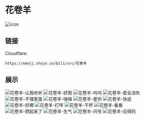 # 花卷羊
![icon](https://emoji.shojo.cn/bili/src/花卷羊/icon.png)
## 链接
Cloudflare:
```
https://emoji.shojo.cn/bili/src/花卷羊
```
## 展示
![花卷羊-让我听听](https://emoji.shojo.cn/bili/src/花卷羊/花卷羊-让我听听.png)
![花卷羊-好困](https://emoji.shojo.cn/bili/src/花卷羊/花卷羊-好困.png)
![花卷羊-呜呜](https://emoji.shojo.cn/bili/src/花卷羊/花卷羊-呜呜.png)
![花卷羊-爱会消失](https://emoji.shojo.cn/bili/src/花卷羊/花卷羊-爱会消失.png)
![花卷羊-不理笨蛋](https://emoji.shojo.cn/bili/src/花卷羊/花卷羊-不理笨蛋.png)
![花卷羊-嗨嗨](https://emoji.shojo.cn/bili/src/花卷羊/花卷羊-嗨嗨.png)
![花卷羊-爱你](https://emoji.shojo.cn/bili/src/花卷羊/花卷羊-爱你.png)
![花卷羊-快逃](https://emoji.shojo.cn/bili/src/花卷羊/花卷羊-快逃.png)
![花卷羊-好椰](https://emoji.shojo.cn/bili/src/花卷羊/花卷羊-好椰.png)
![花卷羊-打咩](https://emoji.shojo.cn/bili/src/花卷羊/花卷羊-打咩.png)
![花卷羊-干杯](https://emoji.shojo.cn/bili/src/花卷羊/花卷羊-干杯.png)
![花卷羊-看看](https://emoji.shojo.cn/bili/src/花卷羊/花卷羊-看看.png)
![花卷羊-燃起来了](https://emoji.shojo.cn/bili/src/花卷羊/花卷羊-燃起来了.png)
![花卷羊-生气](https://emoji.shojo.cn/bili/src/花卷羊/花卷羊-生气.png)
![花卷羊-问号](https://emoji.shojo.cn/bili/src/花卷羊/花卷羊-问号.png)
![花卷羊-应得的](https://emoji.shojo.cn/bili/src/花卷羊/花卷羊-应得的.png)
